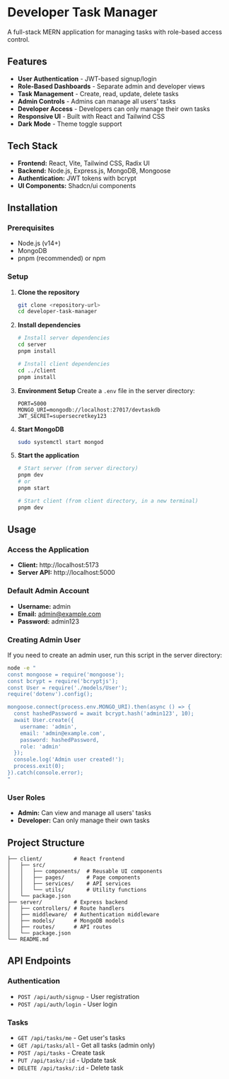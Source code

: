 # Developer Task Manager

A full-stack MERN application for managing tasks with role-based access control.

## Features

- **User Authentication** - JWT-based signup/login
- **Role-Based Dashboards** - Separate admin and developer views
- **Task Management** - Create, read, update, delete tasks
- **Admin Controls** - Admins can manage all users' tasks
- **Developer Access** - Developers can only manage their own tasks
- **Responsive UI** - Built with React and Tailwind CSS
- **Dark Mode** - Theme toggle support

## Tech Stack

- **Frontend:** React, Vite, Tailwind CSS, Radix UI
- **Backend:** Node.js, Express.js, MongoDB, Mongoose
- **Authentication:** JWT tokens with bcrypt
- **UI Components:** Shadcn/ui components

## Installation

### Prerequisites
- Node.js (v14+)
- MongoDB
- pnpm (recommended) or npm

### Setup

1. **Clone the repository**
   ```bash
   git clone <repository-url>
   cd developer-task-manager
   ```

2. **Install dependencies**
   ```bash
   # Install server dependencies
   cd server
   pnpm install

   # Install client dependencies
   cd ../client
   pnpm install
   ```

3. **Environment Setup**
   Create a `.env` file in the server directory:
   ```
   PORT=5000
   MONGO_URI=mongodb://localhost:27017/devtaskdb
   JWT_SECRET=supersecretkey123
   ```

4. **Start MongoDB**
   ```bash
   sudo systemctl start mongod
   ```

5. **Start the application**
   ```bash
   # Start server (from server directory)
   pnpm dev
   # or
   pnpm start

   # Start client (from client directory, in a new terminal)
   pnpm dev
   ```

## Usage

### Access the Application
- **Client:** http://localhost:5173
- **Server API:** http://localhost:5000

### Default Admin Account
- **Username:** admin
- **Email:** admin@example.com
- **Password:** admin123

### Creating Admin User
If you need to create an admin user, run this script in the server directory:
```bash
node -e "
const mongoose = require('mongoose');
const bcrypt = require('bcryptjs');
const User = require('./models/User');
require('dotenv').config();

mongoose.connect(process.env.MONGO_URI).then(async () => {
  const hashedPassword = await bcrypt.hash('admin123', 10);
  await User.create({
    username: 'admin',
    email: 'admin@example.com',
    password: hashedPassword,
    role: 'admin'
  });
  console.log('Admin user created!');
  process.exit(0);
}).catch(console.error);
"
```

### User Roles
- **Admin:** Can view and manage all users' tasks
- **Developer:** Can only manage their own tasks

## Project Structure

```
├── client/          # React frontend
│   ├── src/
│   │   ├── components/  # Reusable UI components
│   │   ├── pages/       # Page components
│   │   ├── services/    # API services
│   │   └── utils/       # Utility functions
│   └── package.json
├── server/          # Express backend
│   ├── controllers/ # Route handlers
│   ├── middleware/  # Authentication middleware
│   ├── models/      # MongoDB models
│   ├── routes/      # API routes
│   └── package.json
└── README.md
```

## API Endpoints

### Authentication
- `POST /api/auth/signup` - User registration
- `POST /api/auth/login` - User login

### Tasks
- `GET /api/tasks/me` - Get user's tasks
- `GET /api/tasks/all` - Get all tasks (admin only)
- `POST /api/tasks` - Create task
- `PUT /api/tasks/:id` - Update task
- `DELETE /api/tasks/:id` - Delete task